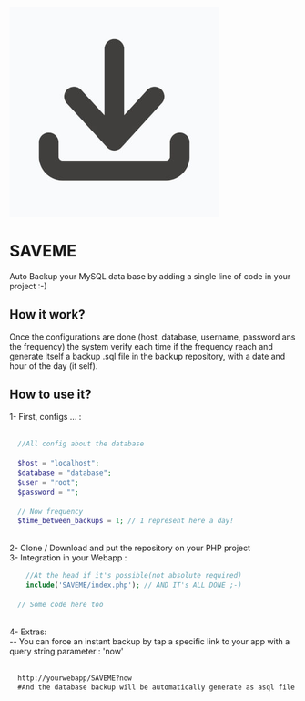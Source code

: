 <img src="logo.jpg"><br>
# SAVEME 
Auto Backup your MySQL data base by adding a single line of code in your project :-)

## How it work?
Once the configurations are done (host, database, username, password ans the frequency) the system verify each time if the frequency reach and generate itself a backup .sql file in the backup repository, with a date and hour of the day (it self).

## How to use it?

 1- First, configs ... :
```php

  //All config about the database
  
  $host = "localhost";
  $database = "database";
  $user = "root";
  $password = "";

  // Now frequency
  $time_between_backups = 1; // 1 represent here a day!
```
<br>
2- Clone / Download and put the repository on your PHP project
<br>
3- Integration in your Webapp :

````php 
    //At the head if it's possible(not absolute required)
    include('SAVEME/index.php'); // AND IT's ALL DONE ;-)

  // Some code here too
````
<br>
4-  Extras: <br>
-- You can force an instant backup by tap a specific link to your app with a query string parameter : 'now'

```shell

  http://yourwebapp/SAVEME?now
  #And the database backup will be automatically generate as asql file
```